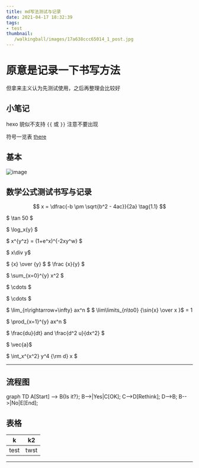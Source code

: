 ```yaml
---
title: md写法测试与记录
date: 2021-04-17 18:32:39
tags:
- test
thumbnail:
   /walkingball/images/17a638ccc65014_1_post.jpg
---
```

# 原意是记录一下书写方法

但拿来主义认为先测试使用，之后再整理会比较好
## 小笔记
hexo 貌似不支持 ` {{ ` 或 ` }} ` 注意不要出现

符号一览表
[there][all_simple]

## 基本

![image](/walkingball/images/17a638ccc65014_1_post.jpg)

## 数学公式测试书写与记录

$$ x = \dfrac{-b \pm \sqrt{b^2 - 4ac}}{2a} \tag{1.1} $$

$ \tan 50 $

$ \log_x{y} $

$ x^{y^z} = (1+e^x)^{-2xy^w} $

$ x\div y$

$ {x} \over {y} $
$ \frac {x}{y} $

$ \sum_{x=0}^{y} x^2 $

$ \cdots $

$ \cdots $

$ \lim_{n\rightarrow+\infty} ax^n $
$ \lim\limits_{n\to0} {\sin{x} \over x }$ = 1

$ \prod_{x=1}^{y} ax^n $

$ \frac{du}{dt} and \frac{d^2 u}{dx^2} $

$ \vec{a}$

$ \int_x^{x^2} y^4 {\rm d} x $

---------------

## 流程图

graph TD
    A[Start] --> B{Is it?};
    B-->|Yes|C[OK];
    C-->D[Rethink];
    D-->B;
    B-->|No|E[End];

## 表格

| k | k2 |
|---|---|
| test | twst|

----------
[all_simple]: https://mirrors.tuna.tsinghua.edu.cn/CTAN/info/symbols/math/maths-symbols.pdf